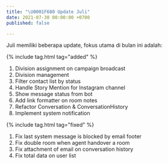 ```yaml
---
title: "\U0001F680 Update Juli"
date: 2021-07-30 00:00:00 +0700
published: false

---
```

Juli memiliki beberapa update, fokus utama di bulan ini adalah:

{% include tag.html tag="added" %}

1. Division assignment on campaign broadcast
2. Division management
3. Filter contact list by status
4. Handle Story Mention for Instagram channel
5. Show message status from bot
6. Add link formatter on room notes
7. Refactor Conversation & ConversationHistory
8. Implement system notification

{% include tag.html tag="fixed" %}

1. Fix last system message is blocked by email footer
2. Fix double room when agent handover a room
3. Fix attachment of email on conversation history
4. Fix total data on user list